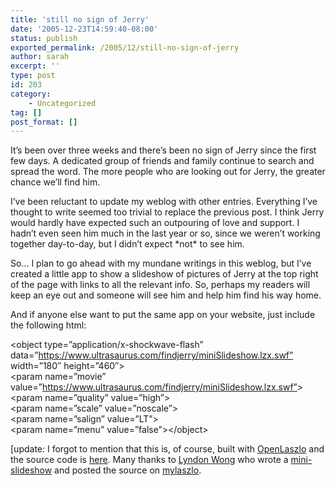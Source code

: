 ```yaml
---
title: 'still no sign of Jerry'
date: '2005-12-23T14:59:40-08:00'
status: publish
exported_permalink: /2005/12/still-no-sign-of-jerry
author: sarah
excerpt: ''
type: post
id: 203
category:
    - Uncategorized
tag: []
post_format: []
---
```

It’s been over three weeks and there’s been no sign of Jerry since the first few days. A dedicated group of friends and family continue to search and spread the word. The more people who are looking out for Jerry, the greater chance we’ll find him.

I’ve been reluctant to update my weblog with other entries. Everything I’ve thought to write seemed too trivial to replace the previous post. I think Jerry would hardly have expected such an outpouring of love and support. I hadn’t even seen him much in the last year or so, since we weren’t working together day-to-day, but I didn’t expect \*not\* to see him.

So… I plan to go ahead with my mundane writings in this weblog, but I’ve created a little app to show a slideshow of pictures of Jerry at the top right of the page with links to all the relevant info. So, perhaps my readers will keep an eye out and someone will see him and help him find his way home.

And if anyone else want to put the same app on your website, just include the following html:

&lt;object type=”application/x-shockwave-flash” data=”https://www.ultrasaurus.com/findjerry/miniSlideshow.lzx.swf” width=”180″ height=”460″&gt;  
&lt;param name=”movie” value=”https://www.ultrasaurus.com/findjerry/miniSlideshow.lzx.swf”&gt;  
&lt;param name=”quality” value=”high”&gt;  
&lt;param name=”scale” value=”noscale”&gt;  
&lt;param name=”salign” value=”LT”&gt;  
&lt;param name=”menu” value=”false”&gt;&lt;/object&gt;

\[update: I forgot to mention that this is, of course, built with [OpenLaszlo](http://www.openlaszlo.org) and the source code is [here](https://www.ultrasaurus.com/findjerry/findjerry.zip). Many thanks to [Lyndon Wong](http://lyndonwong.blogspot.com/) who wrote a [mini-slideshow](http://lyndolab.blogspot.com/) and posted the source on [mylaszlo](http://www.mylaszlo.com/browse.php?page=5&order=user).
